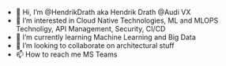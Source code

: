 - 👋 Hi, I’m @HendrikDrath aka Hendrik Drath @Audi VX
- 👀 I’m interested in Cloud Native Technologies, ML and MLOPS Technoligy, API Management, Security, CI/CD 
- 🌱 I’m currently learning Machine Learning and Big Data
- 💞️ I’m looking to collaborate on architectural stuff 
- 📫 How to reach me MS Teams

<!---
HendrikDrath/HendrikDrath is a ✨ special ✨ repository because its `README.md` (this file) appears on your GitHub profile.
You can click the Preview link to take a look at your changes.
--->
